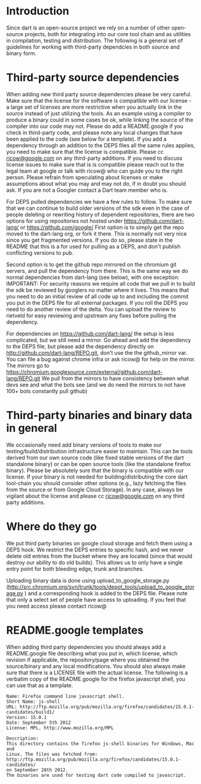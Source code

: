# Introduction

Since dart is an open-source project we rely on a number of other open-source projects, both for integrating into our core tool chain and as utilities in compilation, testing and distribution. The following is a general set of guidelines for working with third-party dependcies in both source and binary form.


# Third-party source dependencies

When adding new third party source dependencies please be very careful. Make sure that the license for the software is compatible with our license - a large set of licenses are more restrictive when you actually link in the source instead of just utilizing the tools.
As an example using a compiler to produce a binary could in some cases be ok, while linking the source of the compiler into our code may not.
Please do add a README.google if you check in third-party code, and please note any local changes that have been applied to the code (see below for a template). If you add a dependency through an addition to the DEPS files all the same rules applies, you need to make sure that the license is compatible.  Please cc ricow@google.com on any third-party additions. If you need to discuss license issues to make sure that is is compatible please reach out to the legal team at google or talk with ricow@ who can guide you to the right
person. Please refrain from speculating about licenses or make assumptions about what you may and may not do, if in doubt you should ask. If you are not a Googler contact a Dart team member who is.

For DEPS pulled dependencies we have a few rules to follow.
To make sure that we can continue to build older versions of the sdk even in the case of people deleting or rewriting history of dependent repositories, there are two options for using repositories not hosted under https://github.com/dart-lang/ or https://github.com/google/
First option is to simply get the repo moved to the dart-lang org, or fork it there. This is normally not very nice since you get fragmented versions. If you do so, please state in the README that this is a for used for pulling as a DEPS, and don't publish conflicting versions to pub.

Second option is to get the github repo mirrored on the chromium git servers, and pull the dependency from there. This is the same way we do normal dependencies from dart-lang (see below), with one exception:
IMPORTANT: For security reasons we require all code that we pull in to build the sdk be reviewed by googlers no matter where it lives. This means that you need to do an initial review of all code up to and including the commit you put in the DEPS file for all external packages. If you roll the DEPS you need to do another review of the delta. You can upload the review to rietveld for easy reviewing and upstream any fixes before pulling the dependency.

For dependencies on https://github.com/dart-lang/ the setup is less complicated, but we still need a mirror. Go ahead and add the dependency to the DEPS file, but please add the dependency directly on http://github.com/dart-lang/REPO.git, don't use the the github_mirror var. You can file a bug against chrome infra or ask ricow@ for help on the mirror. The mirrors go to https://chromium.googlesource.com/external/github.com/dart-lang/REPO.git
We pull from the mirrors to have consistency between what devs see and what the bots see (and we do need the mirrors to not have 100+ bots constantly pull github)

# Third-party binaries and binary data in general

We occasionally need add binary versions of tools to make our testing/build/distribution infrastructure easier to maintain. This can be tools derived from our own source code (like fixed stable versions of the dart standalone binary) or can be open source tools (like the standalone firefox binary). Please be absolutely sure that the binary is compatible with our license. If your binary is not needed for building/distributing the core dart tool-chain you should consider other options (e.g., lazy fetching the files from the source or from Google Cloud Storage). In any case, always be vigilant about the license and please cc ricow@google.com on any third party additions.

# Where do they go
We put third party binaries on google cloud storage and fetch them using a DEPS hook. We restrict the DEPS entries to specific hash, and we never delete old entries from the bucket where they are located (since that would destroy our ability to do old builds). This allows us to only have a single entry point for both bleeding edge, trunk and branches.

Uploading binary data is done using upload_to_google_storage.py (http://src.chromium.org/svn/trunk/tools/depot_tools/upload_to_google_storage.py )
and a corresponding hook is added to the DEPS file. Please note that only a select set of people have access to uploading. If you feel that you need access please contact ricow@

# README.google templates

When adding third party dependencies you should always add a README.google file describing what you put in, which license, which revision if applicable, the repository/page where you obtained the source/binary and any local modifications. You should also always make sure that there is a LICENSE file with the actual license. The following is a verbatim copy of the README.google for the firefox javascript shell, you can use that as a template.

```
Name: Firefox command line javascript shell.
Short Name: js-shell
URL: http://ftp.mozilla.org/pub/mozilla.org/firefox/candidates/15.0.1-candidates/build1/
Version: 15.0.1
Date: September 5th 2012
License: MPL, http://www.mozilla.org/MPL

Description:
This directory contains the firefox js-shell binaries for Windows, Mac and
Linux. The files was fetched from:
http://ftp.mozilla.org/pub/mozilla.org/firefox/candidates/15.0.1-candidates/
on September 28th 2012.
The binaries are used for testing dart code compiled to javascript.
```
